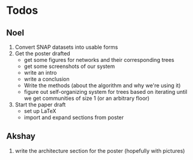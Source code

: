 # Todos

## Noel
1. Convert SNAP datasets into usable forms
2. Get the poster drafted
    - get some figures for networks and their corresponding trees
    - get some screenshots of our system
    - write an intro
    - write a conclusion
    - Write the methods (about the algorithm and why we're using it)
    - figure out self-organizing system for trees based on iterating until we get communities of size 1 (or an arbitrary floor)
3. Start the paper draft
    - set up LaTeX
    - import and expand sections from poster

## Akshay
1. write the architecture section for the poster (hopefully with pictures)
